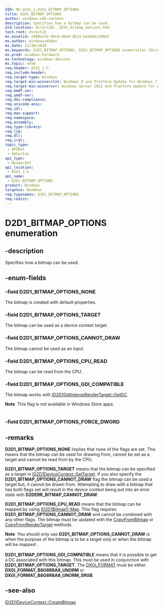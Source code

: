 ```yaml
---
UID: NE:d2d1_1.D2D1_BITMAP_OPTIONS
title: D2D1_BITMAP_OPTIONS
author: windows-sdk-content
description: Specifies how a bitmap can be used.
old-location: direct2d\__d2d1_bitmap_options.htm
tech.root: direct2d
ms.assetid: c080e23e-99c4-46ed-8b21-be26dec288af
ms.author: windowssdkdev
ms.date: 11/30/2018
ms.keywords: D2D1_BITMAP_OPTIONS, D2D1_BITMAP_OPTIONS enumeration [Direct2D], D2D1_BITMAP_OPTIONS_CANNOT_DRAW, D2D1_BITMAP_OPTIONS_CPU_READ, D2D1_BITMAP_OPTIONS_GDI_COMPATIBLE, D2D1_BITMAP_OPTIONS_NONE, D2D1_BITMAP_OPTIONS_TARGET, d2d1_1/D2D1_BITMAP_OPTIONS, d2d1_1/D2D1_BITMAP_OPTIONS_CANNOT_DRAW, d2d1_1/D2D1_BITMAP_OPTIONS_CPU_READ, d2d1_1/D2D1_BITMAP_OPTIONS_GDI_COMPATIBLE, d2d1_1/D2D1_BITMAP_OPTIONS_NONE, d2d1_1/D2D1_BITMAP_OPTIONS_TARGET, direct2d.__d2d1_bitmap_options
ms.prod: windows-hardware
ms.technology: windows-devices
ms.topic: enum
req.header: d2d1_1.h
req.include-header: 
req.target-type: Windows
req.target-min-winverclnt: Windows 8 and Platform Update for Windows 7 [desktop apps \| UWP apps]
req.target-min-winversvr: Windows Server 2012 and Platform Update for Windows Server 2008 R2 [desktop apps \| UWP apps]
req.kmdf-ver: 
req.umdf-ver: 
req.ddi-compliance: 
req.unicode-ansi: 
req.idl: 
req.max-support: 
req.namespace: 
req.assembly: 
req.type-library: 
req.lib: 
req.dll: 
req.irql: 
topic_type:
 - APIRef
 - kbSyntax
api_type:
 - HeaderDef
api_location:
 - D2d1_1.h
api_name:
 - D2D1_BITMAP_OPTIONS
product: Windows
targetos: Windows
req.typenames: D2D1_BITMAP_OPTIONS
req.redist: 
---
```


# D2D1_BITMAP_OPTIONS enumeration


## -description


Specifies how a bitmap can be used.


## -enum-fields




### -field D2D1_BITMAP_OPTIONS_NONE

The bitmap is created with default properties.


### -field D2D1_BITMAP_OPTIONS_TARGET

The bitmap can be used as a device context target.


### -field D2D1_BITMAP_OPTIONS_CANNOT_DRAW

The bitmap cannot be used as an input. 


### -field D2D1_BITMAP_OPTIONS_CPU_READ

The bitmap can be read from the CPU.


### -field D2D1_BITMAP_OPTIONS_GDI_COMPATIBLE

The bitmap works with <a href="https://msdn.microsoft.com/40797258-84a0-44ee-8b64-04ceb3eb1998">ID2D1GdiInteropRenderTarget::GetDC</a>.

<div class="alert"><b>Note</b>  This flag is not available in Windows Store apps.</div>
<div> </div>

### -field D2D1_BITMAP_OPTIONS_FORCE_DWORD




## -remarks



<b>D2D1_BITMAP_OPTIONS_NONE</b> implies that none of the flags are set. This means that the bitmap can be used for drawing from, cannot be set as a target and cannot be read from by the CPU.

<b>D2D1_BITMAP_OPTIONS_TARGET</b> means that the bitmap can be specified as a target in <a href="https://msdn.microsoft.com/66914048-7bef-4551-bb14-5ab67c727dc5">ID2D1DeviceContext::SetTarget</a>. If you also specify the  <b>D2D1_BITMAP_OPTIONS_CANNOT_DRAW</b> flag the bitmap can be used a target but, it cannot be drawn from. Attempting to draw with a bitmap that has both flags set will result in the device context being put into an error state with <b>D2DERR_BITMAP_CANNOT_DRAW</b>.



<b>D2D1_BITMAP_OPTIONS_CPU_READ</b> means that the bitmap can be mapped by using <a href="https://msdn.microsoft.com/284c16ea-1a9f-4f13-b359-214178650add">ID2D1Bitmap1::Map</a>. This flag requires <b>D2D1_BITMAP_OPTIONS_CANNOT_DRAW</b> and cannot be combined with any other flags. The bitmap must be updated with the <a href="https://msdn.microsoft.com/d43685d9-292c-462c-bdd2-c4e81b6d704e">CopyFromBitmap</a> or <a href="https://msdn.microsoft.com/42e25099-016e-4656-a412-72dd0fbac1fd">CopyFromRenderTarget</a> methods.



<div class="alert"><b>Note</b>  You should only use <b>D2D1_BITMAP_OPTIONS_CANNOT_DRAW</b> is when the purpose of the bitmap is to be a target only or when the bitmap will be mapped .</div>
<div> </div>
<b>D2D1_BITMAP_OPTIONS_GDI_COMPATIBLE</b> means that it is possible to get a DC associated with this bitmap.  This must be used in conjunction with <b>D2D1_BITMAP_OPTIONS_TARGET</b>. The <a href="https://msdn.microsoft.com/dce61bc4-4ed5-4e64-84e8-6db88025e5c2">DXGI_FORMAT</a> must be either <b>DXGI_FORMAT_B8G8R8A8_UNORM</b> or <b>DXGI_FORMAT_B8G8R8A8_UNORM_SRGB</b>.




## -see-also




<a href="https://msdn.microsoft.com/8292da6b-8232-4ef0-967d-a53d586aa9a9">ID2D1DeviceContext::CreateBitmap</a>
 

 

